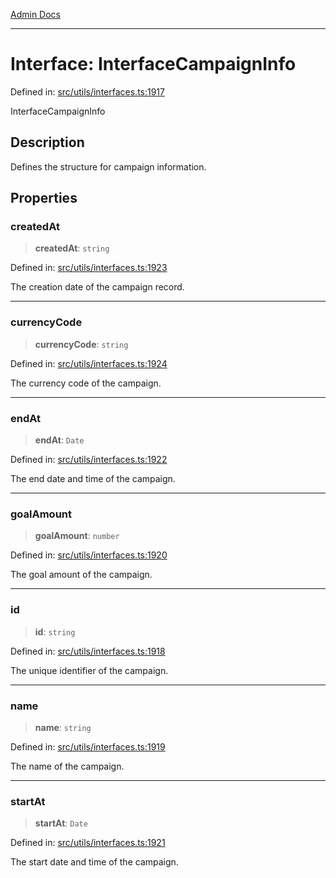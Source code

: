 [Admin Docs](/)

***

# Interface: InterfaceCampaignInfo

Defined in: [src/utils/interfaces.ts:1917](https://github.com/PalisadoesFoundation/talawa-admin/blob/main/src/utils/interfaces.ts#L1917)

InterfaceCampaignInfo

## Description

Defines the structure for campaign information.

## Properties

### createdAt

> **createdAt**: `string`

Defined in: [src/utils/interfaces.ts:1923](https://github.com/PalisadoesFoundation/talawa-admin/blob/main/src/utils/interfaces.ts#L1923)

The creation date of the campaign record.

***

### currencyCode

> **currencyCode**: `string`

Defined in: [src/utils/interfaces.ts:1924](https://github.com/PalisadoesFoundation/talawa-admin/blob/main/src/utils/interfaces.ts#L1924)

The currency code of the campaign.

***

### endAt

> **endAt**: `Date`

Defined in: [src/utils/interfaces.ts:1922](https://github.com/PalisadoesFoundation/talawa-admin/blob/main/src/utils/interfaces.ts#L1922)

The end date and time of the campaign.

***

### goalAmount

> **goalAmount**: `number`

Defined in: [src/utils/interfaces.ts:1920](https://github.com/PalisadoesFoundation/talawa-admin/blob/main/src/utils/interfaces.ts#L1920)

The goal amount of the campaign.

***

### id

> **id**: `string`

Defined in: [src/utils/interfaces.ts:1918](https://github.com/PalisadoesFoundation/talawa-admin/blob/main/src/utils/interfaces.ts#L1918)

The unique identifier of the campaign.

***

### name

> **name**: `string`

Defined in: [src/utils/interfaces.ts:1919](https://github.com/PalisadoesFoundation/talawa-admin/blob/main/src/utils/interfaces.ts#L1919)

The name of the campaign.

***

### startAt

> **startAt**: `Date`

Defined in: [src/utils/interfaces.ts:1921](https://github.com/PalisadoesFoundation/talawa-admin/blob/main/src/utils/interfaces.ts#L1921)

The start date and time of the campaign.
